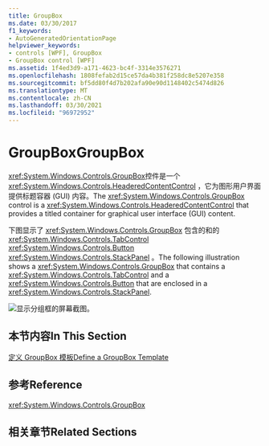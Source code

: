 ```yaml
---
title: GroupBox
ms.date: 03/30/2017
f1_keywords:
- AutoGeneratedOrientationPage
helpviewer_keywords:
- controls [WPF], GroupBox
- GroupBox control [WPF]
ms.assetid: 1f4ed3d9-a171-4623-bc4f-3314e3576271
ms.openlocfilehash: 1808fefab2d15ce57da4b381f258dc8e5207e358
ms.sourcegitcommit: bf5dd80f4d7b202afa90e90d1148402c5474d826
ms.translationtype: MT
ms.contentlocale: zh-CN
ms.lasthandoff: 03/30/2021
ms.locfileid: "96972952"
---
```

# <a name="groupbox"></a><span data-ttu-id="f4b26-102">GroupBox</span><span class="sxs-lookup"><span data-stu-id="f4b26-102">GroupBox</span></span>
<span data-ttu-id="f4b26-103"><xref:System.Windows.Controls.GroupBox>控件是一个 <xref:System.Windows.Controls.HeaderedContentControl> ，它为图形用户界面提供标题容器 (GUI) 内容。</span><span class="sxs-lookup"><span data-stu-id="f4b26-103">The <xref:System.Windows.Controls.GroupBox> control is a <xref:System.Windows.Controls.HeaderedContentControl> that provides a titled container for graphical user interface (GUI) content.</span></span>  
  
 <span data-ttu-id="f4b26-104">下图显示了 <xref:System.Windows.Controls.GroupBox> 包含的和的 <xref:System.Windows.Controls.TabControl> <xref:System.Windows.Controls.Button> <xref:System.Windows.Controls.StackPanel> 。</span><span class="sxs-lookup"><span data-stu-id="f4b26-104">The following illustration shows a <xref:System.Windows.Controls.GroupBox> that contains a <xref:System.Windows.Controls.TabControl> and a <xref:System.Windows.Controls.Button> that are enclosed in a <xref:System.Windows.Controls.StackPanel>.</span></span>  
  
 ![显示分组框的屏幕截图。](./media/groupbox/groupbox-tab-button-stackpanel.jpg)  
  
## <a name="in-this-section"></a><span data-ttu-id="f4b26-106">本节内容</span><span class="sxs-lookup"><span data-stu-id="f4b26-106">In This Section</span></span>  
 [<span data-ttu-id="f4b26-107">定义 GroupBox 模板</span><span class="sxs-lookup"><span data-stu-id="f4b26-107">Define a GroupBox Template</span></span>](how-to-define-a-groupbox-template.md)  
  
## <a name="reference"></a><span data-ttu-id="f4b26-108">参考</span><span class="sxs-lookup"><span data-stu-id="f4b26-108">Reference</span></span>  
 <xref:System.Windows.Controls.GroupBox>  
  
## <a name="related-sections"></a><span data-ttu-id="f4b26-109">相关章节</span><span class="sxs-lookup"><span data-stu-id="f4b26-109">Related Sections</span></span>
